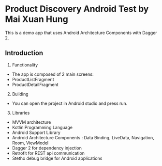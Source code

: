 # Product Discovery Android Test by Mai Xuan Hung
This is a demo app that uses Android Architecture Components with Dagger 2.
## Introduction
1. Functionality
* The app is composed of 2 main screens:
* ProductListFragment
* ProductDetailFragment

2. Building
* You can open the project in Android studio and press run.

3. Libraries
* MVVM architecture
* Kotlin Programming Language
* Android Support Library
* Android Architecture Components : Data Binding, LiveData, Navigation, Room, ViewModel
* Dagger 2 for dependency injection
* Retrofit for REST api communication
* Stetho debug bridge for Android applications
